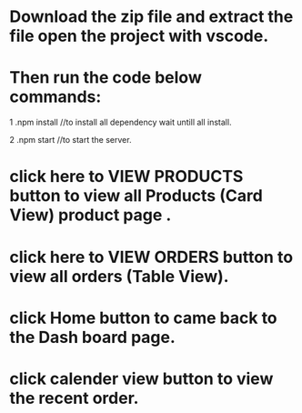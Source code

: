 # Download the zip file and extract the file open the project with vscode.

# Then run the code below commands:

1 .npm install //to install all dependency wait untill all install.

2 .npm start  //to start the server.

# click here to VIEW PRODUCTS button to view all Products (Card View) product page .

# click here to VIEW ORDERS button to view all orders (Table  View).

# click Home button to came back to the Dash board page.

# click calender view  button to view the recent order.
